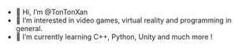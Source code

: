 - 👋 Hi, I’m @TonTonXan
- 👀 I’m interested in video games, virtual reality and programming in general.
- 🌱 I’m currently learning C++, Python, Unity and much more !

<!---
TonTonXan/TonTonXan is a ✨ special ✨ repository because its `README.md` (this file) appears on your GitHub profile.
You can click the Preview link to take a look at your changes.
--->
